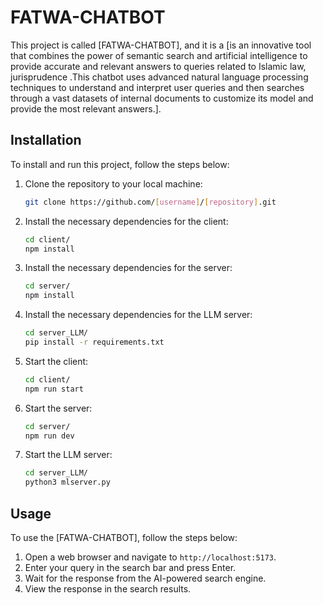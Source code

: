 # FATWA-CHATBOT

This project is called [FATWA-CHATBOT], and it is a [is an innovative tool that combines the power of semantic search and artificial intelligence to provide accurate and relevant answers to queries related to Islamic law, jurisprudence .This chatbot uses advanced natural language processing techniques to understand and interpret user queries and then searches through a vast datasets of internal documents to customize its model and provide the most relevant answers.].

## Installation

To install and run this project, follow the steps below:

1. Clone the repository to your local machine:

   ```bash
   git clone https://github.com/[username]/[repository].git
   ```

2. Install the necessary dependencies for the client:

   ```bash
   cd client/
   npm install
   ```

3. Install the necessary dependencies for the server:

   ```bash
   cd server/
   npm install
   ```

4. Install the necessary dependencies for the LLM server:

   ```bash
   cd server_LLM/
   pip install -r requirements.txt
   ```

5. Start the client:

   ```bash
   cd client/
   npm run start
   ```

6. Start the server:

   ```bash
   cd server/
   npm run dev
   ```

7. Start the LLM server:

   ```bash
   cd server_LLM/
   python3 mlserver.py
   ```

## Usage

To use the [FATWA-CHATBOT], follow the steps below:

1. Open a web browser and navigate to `http://localhost:5173`.
2. Enter your query in the search bar and press Enter.
3. Wait for the response from the AI-powered search engine.
4. View the response in the search results.
